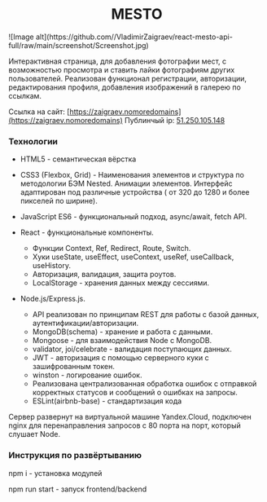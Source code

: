 <h1 align="center">MESTO</h1>
![Image alt](https://github.com//VladimirZaigraev/react-mesto-api-full/raw/main/screenshot/Screenshot.jpg)

Интерактивная страница, для добавления фотографии мест, с возможностью просмотра и ставить лайки фотографиям других пользователей. Реализован функционал регистрации, авторизации, редактирования профиля, добавления изображений в галерею по ссылкам. 
  
Ссылка на сайт: [https://zaigraev.nomoredomains](https://zaigraev.nomoredomains)
Публинчый ip: [51.250.105.148](51.250.105.148)


### Технологии

- HTML5 - cемантическая вёрстка
- CSS3 (Flexbox, Grid) - Наименования элементов и структура по методологии БЭМ Nested. Анимации элементов. Интерфейс адаптирован под различные устройства ( от 320 до 1280 и более пикселей по ширине).
- JavaScript ES6 - функциональный подход, async/await, fetch API.

- React - функциональные компоненты.
  - Функции Context, Ref, Redirect, Route, Switch.
  - Хуки useState, useEffect, useContext, useRef, useCallback, useHistory.
  - Авторизация, валидация, защита роутов.
  - LocalStorage - хранения данных между сессиями.

- Node.js/Express.js. 
  - API реализован по принципам REST для работы с базой данных, аутентификации/авторизации.
  - MongoDB(schema) - хранение и работа с данными.
  - Mongoose - для взаимодействия Node с MongoDB.
  - validator, joi/celebrate - валидация поступающих данных.
  - JWT - авторизация с помощью серверного куки с зашифрованным токен.
  - winston - логирование ошибок.
  - Реализована централизованная обработка ошибок с отправкой корректных статусов и сообщений о ошибках на запросы.
  - ESLint(airbnb-base) - стандартизация кода

Сервер развернут на виртуальной машине Yandex.Cloud, подключен nginx для перенаправления запросов с 80 порта на порт, который слушает Node.


### Инструкция по развёртыванию

npm i - установка модулей

npm run start - запуск frontend/backend